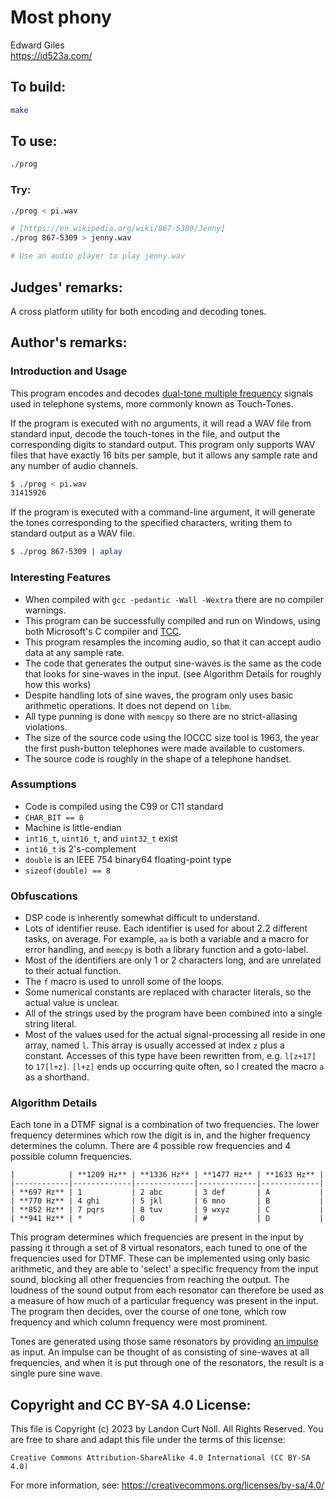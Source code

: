 # Most phony

Edward Giles\
<https://id523a.com/>


## To build:

```sh
make
```


## To use:

```sh
./prog
```


### Try:

```sh
./prog < pi.wav

# [https://en.wikipedia.org/wiki/867-5309/Jenny]
./prog 867-5309 > jenny.wav

# Use an audio player to play jenny.wav
```


## Judges' remarks:

A cross platform utility for both encoding and decoding tones.


## Author's remarks:

### Introduction and Usage

This program encodes and decodes [dual-tone multiple frequency](https://en.wikipedia.org/wiki/Dual-tone_multi-frequency_signaling) signals used in telephone systems, more commonly known as Touch-Tones.

If the program is executed with no arguments, it will read a WAV file from standard input, decode the touch-tones in the file, and output the corresponding digits to standard output. This program only supports WAV files that have exactly 16 bits per sample, but it allows any sample rate and any number of audio channels.

```sh
$ ./prog < pi.wav
31415926
```

If the program is executed with a command-line argument, it will generate the tones corresponding to the specified characters, writing them to standard output as a WAV file.

```sh
$ ./prog 867-5309 | aplay
```

### Interesting Features

* When compiled with `gcc -pedantic -Wall -Wextra` there are no compiler warnings.
* This program can be successfully compiled and run on Windows, using both Microsoft's C compiler and [TCC](https://bellard.org/tcc/).
* This program resamples the incoming audio, so that it can accept audio data at any sample rate.
* The code that generates the output sine-waves is the same as the code that looks for sine-waves in the input. (see Algorithm Details for roughly how this works)
* Despite handling lots of sine waves, the program only uses basic arithmetic operations. It does not depend on `libm`.
* All type punning is done with `memcpy` so there are no strict-aliasing violations.
* The size of the source code using the IOCCC size tool is 1963, the year the first push-button telephones were made available to customers.
* The source code is roughly in the shape of a telephone handset.

### Assumptions

* Code is compiled using the C99 or C11 standard
* `CHAR_BIT == 8`
* Machine is little-endian
* `int16_t`, `uint16_t`, and `uint32_t` exist
* `int16_t` is 2's-complement
* `double` is an IEEE 754 binary64 floating-point type
* `sizeof(double) == 8`

### Obfuscations

  * DSP code is inherently somewhat difficult to understand.
  * Lots of identifier reuse. Each identifier is used for about 2.2 different tasks, on average.
    For example, `aa` is both a variable and a macro for error handling,
    and `memcpy` is both a library function and a goto-label.
  * Most of the identifiers are only 1 or 2 characters long, and are unrelated to their actual function.
  * The `f` macro is used to unroll some of the loops.
  * Some numerical constants are replaced with character literals, so the actual value is unclear.
  * All of the strings used by the program have been combined into a single string literal.
  * Most of the values used for the actual signal-processing all reside in one array, named `l`. This array is usually accessed at index `z` plus a constant. Accesses of this type have been rewritten from, e.g. `l[z+17]` to `17[l+z]`. `[l+z]` ends up occurring quite often, so I created the macro `a` as a shorthand.


### Algorithm Details

Each tone in a DTMF signal is a combination of two frequencies. The lower frequency determines which row the digit is in, and the higher frequency determines the column. There are 4 possible row frequencies and 4 possible column frequencies.

```
|            | **1209 Hz** | **1336 Hz** | **1477 Hz** | **1633 Hz** |
|------------|-------------|-------------|-------------|-------------|
| **697 Hz** | 1           | 2 abc       | 3 def       | A           |
| **770 Hz** | 4 ghi       | 5 jkl       | 6 mno       | B           |
| **852 Hz** | 7 pqrs      | 8 tuv       | 9 wxyz      | C           |
| **941 Hz** | *           | 0           | #           | D           |
```

This program determines which frequencies are present in the input by passing it through a set of 8 virtual resonators, each tuned to one of the frequencies used for DTMF. These can be implemented using only basic arithmetic, and they are able to 'select' a specific frequency from the input sound, blocking all other frequencies from reaching the output. The loudness of the sound output from each resonator can therefore be used as a measure of how much of a particular frequency was present in the input. The program then decides, over the course of one tone, which row frequency and which column frequency were most prominent.

Tones are generated using those same resonators by providing [an impulse](https://en.wikipedia.org/wiki/Kronecker_delta#Digital_signal_processing) as input. An impulse can be thought of as consisting of sine-waves at all frequencies, and when it is put through one of the resonators, the result is a single pure sine wave.


## Copyright and CC BY-SA 4.0 License:

This file is Copyright (c) 2023 by Landon Curt Noll.  All Rights Reserved.
You are free to share and adapt this file under the terms of this license:

    Creative Commons Attribution-ShareAlike 4.0 International (CC BY-SA 4.0)

For more information, see: https://creativecommons.org/licenses/by-sa/4.0/
